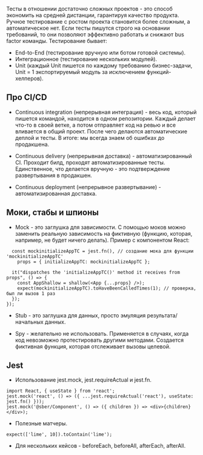 Тесты в отношении достаточно сложных проектов - это способ экономить на средней дистанции, гарантируя качество продукта. Ручное тестирование с ростом проекта становится более сложным, а автоматическое нет. Если тесты пишутся строго на основании требований, то они позволяют эффективно работать и снижают bus factor команды. Тестирование бывает:
* End-to-End (тестирование вручную или ботом готовой системы).
* Интеграционное (тестирование нескольких модулей).
* Unit (каждый Unit пишется по каждому требованию бизнес-задачи, Unit = 1 экспортируемый модуль за исключением функций-хелперов).

## Про CI/CD
* Continuous integration (непрерывная интеграция) - весь код, который пишется командой, находится в одном репозитории. Каждый делает что-то в своей ветке, а потом отправляет код на ревью и все вливается в общий проект. После чего делаются автоматические деплой и тесты. В итоге: мы всегда знаем об ошибках до продакшена.

* Continuous delivery (непрерывная доставка) - автоматизированный CI. Проходит билд, проходят автоматизированные тесты. Единственное, что делается вручную - это подтверждение развертывания в продакшен.

* Continuous deployment (непрерывное развертывание) - автоматизированная доставка.

## Моки, стабы и шпионы

* Mock - это заглушка для зависимости. С помощью моков можно заменить реальную зависимость на фиктивную (функцию, которая, например, не будет ничего делать). Пример с компонентом React:
```
  const mockinitializeAppTC = jest.fn(), // создание мока для функции 'mockinitializeAppTC'
    props = { initializeAppTC: mockinitializeAppTC };

  it("dispatches the 'initializeAppTC()' method it receives from props", () => {
    const AppShallow = shallow(<App {...props} />);
    expect(mockinitializeAppTC).toHaveBeenCalledTimes(1); // проверка, был ли вызов 1 раз
  });
});
```
* Stub - это заглушка для данных, просто эмуляция результата/начальных данных.

* Spy - желательно не использовать. Применяется в случаях, когда код невозможно протестировать другими методами.
Создается фиктивная функция, которая отслеживает вызовы целевой.

## Jest
* Использование jest.mock, jest.requireActual и jest.fn.
```
import React, { useState } from 'react';
jest.mock('react', () => ({ ...jest.requireActual('react'), useState: jest.fn() }));
jest.mock('@sber/Component', () => ({ children }) => <div>{children}</div>);
```
* Полезные матчеры.
```
expect(['lime', 10]).toContain('lime');
```
* Для нескольких кейсов - beforeEach, beforeAll, afterEach, afterAll.
